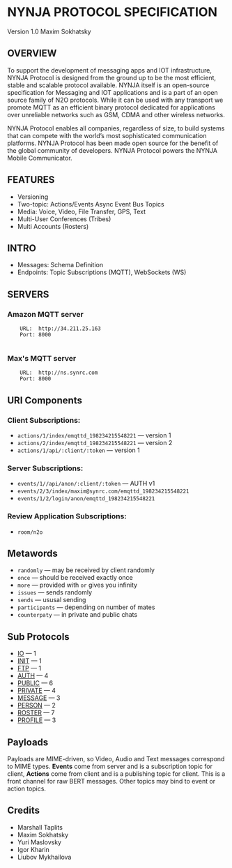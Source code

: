NYNJA PROTOCOL SPECIFICATION
============================

Version 1.0 Maxim Sokhatsky

OVERVIEW
--------

To support the development of messaging apps and IOT infrastructure,
NYNJA Protocol is designed from the ground up to be the most efficient,
stable and scalable protocol available.  NYNJA itself is an open-source
specification for Messaging and IOT applications and is a part of an
open source family of N2O protocols. While it can be used with any
transport we promote MQTT as an efficient binary protocol dedicated
for applications over unreliable networks such as GSM, CDMA and other
wireless networks.

NYNJA Protocol enables all companies, regardless of size, to build
systems that can compete with the world’s most sophisticated
communication platforms. NYNJA Protocol has been made open source
for the benefit of the global community of developers. NYNJA Protocol
powers the NYNJA Mobile Communicator.

FEATURES
--------

* Versioning
* Two-topic: Actions/Events Async Event Bus Topics
* Media: Voice, Video, File Transfer, GPS, Text
* Multi-User Conferences (Tribes)
* Multi Accounts (Rosters)

INTRO
-----

* Messages: Schema Definition
* Endpoints: Topic Subscriptions (MQTT), WebSockets (WS)

SERVERS
-------

### Amazon MQTT server ###

```Text
    URL:  http://34.211.25.163
    Port: 8000
    
```

### Max's MQTT server ###

```Text
    URL:  http://ns.synrc.com
    Port: 8000

```


URI Components
--------------

### Client Subscriptions:

* `actions/1/index/emqttd_198234215548221` &mdash; version 1
* `actions/2/index/emqttd_198234215548221` &mdash; version 2
* `actions/1/api/:client/:token` &mdash; version 1

### Server Subscriptions:

* `events/1//api/anon/:client/:token` &mdash; AUTH v1
* `events/2/3/index/maxim@synrc.com/emqttd_198234215548221`
* `events/1/2/login/anon/emqttd_198234215548221`

### Review Application Subscriptions:

* `room/n2o`

Metawords
---------

* `randomly` — may be received by client randomly
* `once` — should be received exactly once
* `more` — provided with `or` gives you infinity
* `issues` — sends randomly
* `sends` — ususal sending
* `participants` — depending on number of mates
* `counterpaty` — in private and public chats

Sub Protocols
-------------

* [IO](https://github.com/NYNJA-MC/protocol/blob/master/v1/IO.md) — 1
* [INIT](https://github.com/NYNJA-MC/protocol/blob/master/v1/INIT.md) — 1
* [FTP](https://github.com/NYNJA-MC/protocol/blob/master/v1/FTP.md) — 1
* [AUTH](https://github.com/NYNJA-MC/protocol/blob/master/v1/AUTH.md) — 4
* [PUBLIC](https://github.com/NYNJA-MC/protocol/blob/master/v1/PUBLIC.md) — 6
* [PRIVATE](https://github.com/NYNJA-MC/protocol/blob/master/v1/PRIVATE.md) — 4
* [MESSAGE](https://github.com/NYNJA-MC/protocol/blob/master/v1/MESSAGE.md) — 3
* [PERSON](https://github.com/NYNJA-MC/protocol/blob/master/v1/PERSON.md) — 2
* [ROSTER](https://github.com/NYNJA-MC/protocol/blob/master/v1/ROSTER.md) — 7
* [PROFILE](https://github.com/NYNJA-MC/protocol/blob/master/v1/PROFILE.md) — 3

Payloads
--------

Payloads are MIME-driven, so Video, Audio and Text messages correspond to MIME types.
**Events** come from server and is a subscription topic for client,
**Actions** come from client and is a publishing topic for client.
This is a front channel for raw BERT messages.
Other topics may bind to event or action topics.

Credits
-------

* Marshall Taplits
* Maxim Sokhatsky
* Yuri Maslovsky
* Igor Kharin
* Liubov Mykhailova
